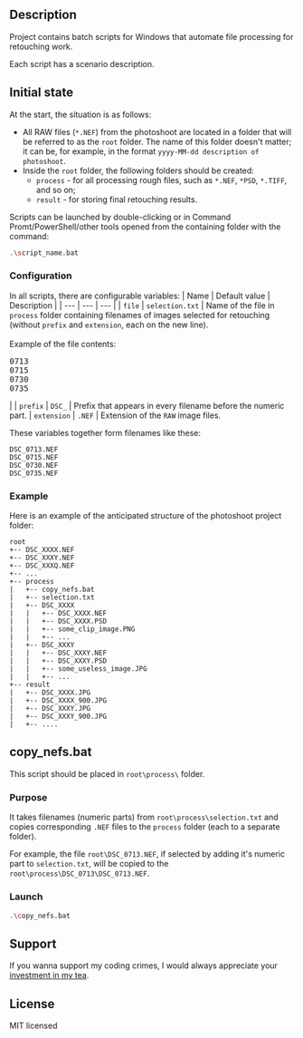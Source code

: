 ## Description

Project contains batch scripts for Windows that automate file processing for retouching work.

Each script has a scenario description.

## Initial state

At the start, the situation is as follows:

- All RAW files (`*.NEF`) from the photoshoot are located in a folder that will be referred to as the `root` folder. The name of this folder doesn't matter; it can be, for example, in the format `yyyy-MM-dd description of photoshoot`.
- Inside the `root` folder, the following folders should be created:
    - `process` - for all processing rough files, such as `*.NEF`, `*PSD`, `*.TIFF`, and so on;
    - `result` - for storing final retouching results.

Scripts can be launched by double-clicking or in Command Promt/PowerShell/other tools opened from the containing folder with the command:
```bash
.\script_name.bat
```

### Configuration

In all scripts, there are configurable variables:
| Name | Default value | Description |
| --- | --- | --- |
| `file` | `selection.txt` | Name of the file in `process` folder containing filenames of images selected for retouching (without `prefix` and `extension`, each on the new line).<br><br> Example of the file contents:<br> <pre>0713<br>0715<br>0730<br>0735</pre> |
| `prefix` | `DSC_` | Prefix that appears in every filename before the numeric part.
| `extension` | `.NEF` | Extension of the `RAW` image files.

These variables together form filenames like these:
```
DSC_0713.NEF
DSC_0715.NEF
DSC_0730.NEF
DSC_0735.NEF
```

### Example

Here is an example of the anticipated structure of the photoshoot project folder:

```
root
+-- DSC_XXXX.NEF
+-- DSC_XXXY.NEF
+-- DSC_XXXQ.NEF
+-- ...
+-- process
|   +-- copy_nefs.bat
|   +-- selection.txt
|   +-- DSC_XXXX
|   |   +-- DSC_XXXX.NEF
|   |   +-- DSC_XXXX.PSD
|   |   +-- some_clip_image.PNG
|   |   +-- ...
|   +-- DSC_XXXY
|   |   +-- DSC_XXXY.NEF
|   |   +-- DSC_XXXY.PSD
|   |   +-- some_useless_image.JPG
|   |   +-- ...
+-- result
|   +-- DSC_XXXX.JPG
|   +-- DSC_XXXX_900.JPG
|   +-- DSC_XXXY.JPG
|   +-- DSC_XXXY_900.JPG
|   +-- ....
```

## copy_nefs.bat

This script should be placed in `root\process\` folder.

### Purpose

It takes filenames (numeric parts) from `root\process\selection.txt` and copies corresponding `.NEF` files to the `process` folder (each to a separate folder).

For example, the file `root\DSC_0713.NEF`, if selected by adding it's numeric part to `selection.txt`, will be copied to the `root\process\DSC_0713\DSC_0713.NEF`.

### Launch

```bash
.\copy_nefs.bat
```

## Support

If you wanna support my coding crimes, I would always appreciate your [investment in my tea](https://www.paypal.com/donate/?hosted_button_id=YBLWNJ376T8Y8).

## License

MIT licensed
